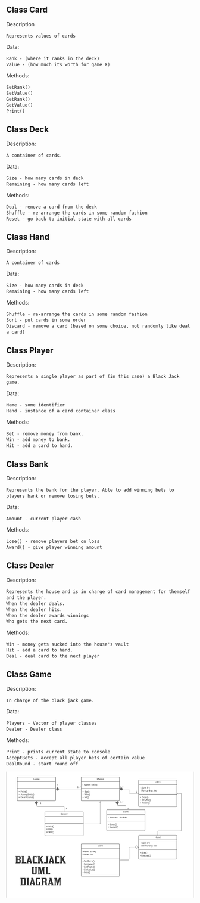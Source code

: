 
## Class Card


Description

	Represents values of cards

Data:

	Rank - (where it ranks in the deck)
	Value - (how much its worth for game X)

Methods:

	SetRank()
	SetValue()
	GetRank()
	GetValue()
	Print()
## Class Deck

Description:

	A container of cards.
	
Data:

	Size - how many cards in deck
	Remaining - how many cards left
Methods:

	Deal - remove a card from the deck
	Shuffle - re-arrange the cards in some random fashion
	Reset - go back to initial state with all cards
	
## Class Hand

Description:

	A container of cards
	
Data:

	Size - how many cards in deck
	Remaining - how many cards left

Methods:

	Shuffle - re-arrange the cards in some random fashion
	Sort - put cards in some order
	Discard - remove a card (based on some choice, not randomly like deal a card)

## Class Player

Description:

	Represents a single player as part of (in this case) a Black Jack game.
Data:

	Name - some identifier
	Hand - instance of a card container class

Methods:

	Bet - remove money from bank.
	Win - add money to bank.
	Hit - add a card to hand.
## Class Bank
Description:

	Represents the bank for the player. Able to add winning bets to players bank or remove losing bets.
Data:

	Amount - current player cash
	
Methods:

	Lose() - remove players bet on loss
	Award() - give player winning amount
	
## Class Dealer

Description:

	Represents the house and is in charge of card management for themself and the player.
	When the dealer deals.
	When the dealer hits.
	When the dealer awards winnings
	Who gets the next card.
	
Methods:

	Win - money gets sucked into the house's vault
	Hit - add a card to hand.
	Deal - deal card to the next player
	
	
## Class Game

Description:

	In charge of the black jack game.
	

Data:

	Players - Vector of player classes
	Dealer - Dealer class

Methods:

	Print - prints current state to console
	AcceptBets - accept all player bets of certain value
	DealRound - start round off

![Blackjack UML](https://raw.githubusercontent.com/Rosseronii/2143-OOP-Ditto/master/Assignments/P02/blackjack.PNG)
